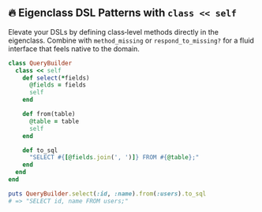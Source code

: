 ## 🔥 Eigenclass DSL Patterns with `class << self`

Elevate your DSLs by defining class‑level methods directly in the eigenclass. Combine with `method_missing` or `respond_to_missing?` for a fluid interface that feels native to the domain.

```ruby
class QueryBuilder
  class << self
    def select(*fields)
      @fields = fields
      self
    end

    def from(table)
      @table = table
      self
    end

    def to_sql
      "SELECT #{[@fields.join(', ')]} FROM #{@table};"
    end
  end
end

puts QueryBuilder.select(:id, :name).from(:users).to_sql
# => "SELECT id, name FROM users;"
```